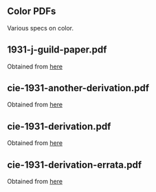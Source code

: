 Color PDFs
----------

Various specs on color.

## 1931-j-guild-paper.pdf

Obtained from [here](https://royalsocietypublishing.org/doi/pdf/10.1098/rsta.1932.0005)

## cie-1931-another-derivation.pdf

Obtained from [here](https://philservice.typepad.com/Wright-Guild_and_CIE_RGB_and_XYZ.pages.pdf)

## cie-1931-derivation.pdf

Obtained from [here](https://silo.tips/download/how-the-cie-1931-color-matching-functions-were-derived-from-wright-guild-data)

## cie-1931-derivation-errata.pdf

Obtained from [here](https://onlinelibrary.wiley.com/doi/epdf/10.1002/%28SICI%291520-6378%28199808%2923%3A4%3C259%3A%3AAID-COL18%3E3.0.CO%3B2-7)
